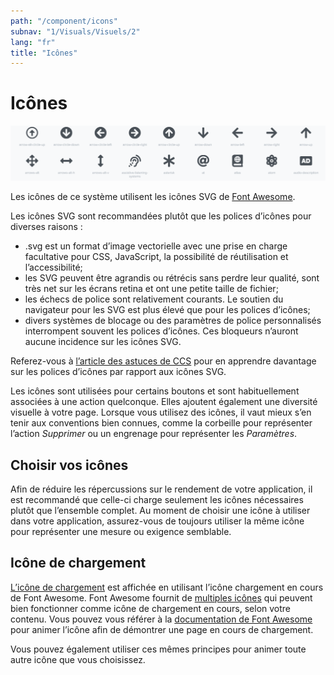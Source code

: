 ```yaml
---
path: "/component/icons"
subnav: "1/Visuals/Visuels/2"
lang: "fr"
title: "Icônes"
---
```


<helmet>
<title> Icônes - Système de conception Aurora </title>
</helmet>

# Icônes
<helmet>
    <meta name="viewport" content="width=device-width, initial-scale=1">
    <link rel="stylesheet" href="https://cdnjs.cloudflare.com/ajax/libs/font-awesome/4.7.0/css/font-awesome.min.css">
</helmet>

![Image des icônes de Font Awesome](../../../img\icons_example.PNG)

Les icônes de ce système utilisent les icônes SVG de [Font Awesome](https://www.gitbook.com/book/gctools-outilsgc/-gcdigital-design-system/edit).

Les icônes SVG sont recommandées plutôt que les polices d’icônes pour diverses raisons :

* .svg est un format d’image vectorielle avec une prise en charge facultative pour CSS, JavaScript, la possibilité de réutilisation et l’accessibilité;
* les SVG peuvent être agrandis ou rétrécis sans perdre leur qualité, sont très net sur les écrans retina et ont une petite taille de fichier;
* les échecs de police sont relativement courants. Le soutien du navigateur pour les SVG est plus élevé que pour les polices d’icônes;
* divers systèmes de blocage ou des paramètres de police personnalisés interrompent souvent les polices d’icônes. Ces bloqueurs n’auront aucune incidence sur les icônes SVG.

Referez-vous à [l’article des astuces de CCS](https://www.gitbook.com/book/gctools-outilsgc/-gcdigital-design-system/edit) pour en apprendre davantage sur les polices d’icônes par rapport aux icônes SVG.

Les icônes sont utilisées pour certains boutons et sont habituellement associées à une action quelconque. Elles ajoutent également une diversité visuelle à votre page. Lorsque vous utilisez des icônes, il vaut mieux s’en tenir aux conventions bien connues, comme la corbeille pour représenter l’action *Supprimer* ou un engrenage pour représenter les *Paramètres*.


## Choisir vos icônes
Afin de réduire les répercussions sur le rendement de votre application, il est recommandé que celle-ci charge seulement les icônes nécessaires plutôt que l’ensemble complet. Au moment de choisir une icône à utiliser dans votre application, assurez-vous de toujours utiliser la même icône pour représenter une mesure ou exigence semblable.

## Icône de chargement

<i class="fa fa-circle-o-notch fa-spin" style="font-size:24px"></i>
<i class="fa fa-refresh fa-spin" style="font-size:24px"></i>
<i class="fa fa-spinner fa-spin" style="font-size:24px"></i>

 [L’icône de chargement](https://www.gitbook.com/book/gctools-outilsgc/-gcdigital-design-system/edit) est affichée en utilisant l’icône chargement en cours de Font Awesome. Font Awesome fournit de [multiples icônes](https://www.gitbook.com/book/gctools-outilsgc/-gcdigital-design-system/edit) qui peuvent bien fonctionner comme icône de chargement en cours, selon votre contenu. Vous pouvez vous référer à la [documentation de Font Awesome](https://www.gitbook.com/book/gctools-outilsgc/-gcdigital-design-system/edit) pour animer l’icône afin de démontrer une page en cours de chargement.

Vous pouvez également utiliser ces mêmes principes pour animer toute autre icône que vous choisissez.
